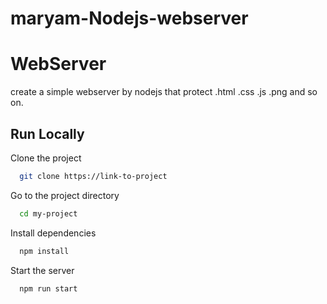 # maryam-Nodejs-webserver
# WebServer
create a simple webserver by nodejs that protect .html .css .js .png and so on.
## Run Locally

Clone the project

```bash
  git clone https://link-to-project
```

Go to the project directory

```bash
  cd my-project
```

Install dependencies

```bash
  npm install
```

Start the server

```bash
  npm run start
```
